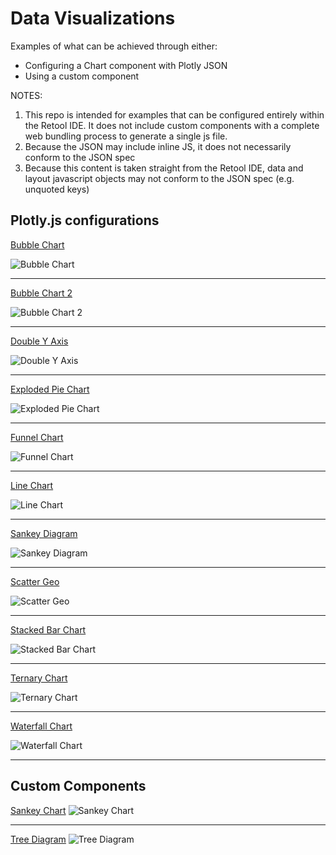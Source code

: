 # Data Visualizations

Examples of what can be achieved through either:
- Configuring a Chart component with Plotly JSON
- Using a custom component

NOTES: 
1. This repo is intended for examples that can be configured entirely within the Retool IDE. It does not include custom components with a complete web bundling process to generate a single js file.
2. Because the JSON may include inline JS, it does not necessarily conform to the JSON spec
3. Because this content is taken straight from the Retool IDE, data and layout javascript objects may not conform to the JSON spec (e.g. unquoted keys)

## Plotly.js configurations

[Bubble Chart](plotly_component/bubble_chart/)

![Bubble Chart](plotly_component/bubble_chart/bubble_chart.png)
___

[Bubble Chart 2](plotly_component/bubble_chart_2/)

![Bubble Chart 2](plotly_component/bubble_chart_2/bubble_chart_2.png)
___
[Double Y Axis](plotly_component/double_y_axis/)

![Double Y Axis](plotly_component/double_y_axis/double_y_axis.png)
___
[Exploded Pie Chart](plotly_component/exploded_pie_chart/)

![Exploded Pie Chart](plotly_component/exploded_pie_chart/exploded_pie_chart.png)
___
[Funnel Chart](plotly_component/funnel_chart/)

![Funnel Chart](plotly_component/funnel_chart/funnel_chart.png)
___
[Line Chart](plotly_component/line_chart/)

![Line Chart](plotly_component/line_chart/line_chart.png)
___
[Sankey Diagram](plotly_component/sankey_diagram/)

![Sankey Diagram](plotly_component/sankey_diagram/plotly_sankey_diagram.gif)
___
[Scatter Geo](plotly_component/scattergeo/)

![Scatter Geo](plotly_component/scattergeo/scattergeo.png)
___
[Stacked Bar Chart](plotly_component/stacked_bar_chart/)

![Stacked Bar Chart](plotly_component/stacked_bar_chart/stacked_bar_chart.png)
___
[Ternary Chart](plotly_component/ternary_chart/)

![Ternary Chart](plotly_component/ternary_chart/ternary_chart.png)
___
[Waterfall Chart](plotly_component/waterfall_chart/)

![Waterfall Chart](plotly_component/waterfall_chart/waterfall_chart.png)
___

## Custom Components

[Sankey Chart](custom_component/sankey_chart/)
![Sankey Chart](custom_component/sankey_chart/sankey_chart.png)
___
[Tree Diagram](custom_component/tree_diagram/)
![Tree Diagram](custom_component/tree_diagram/tree_diagram.png)
